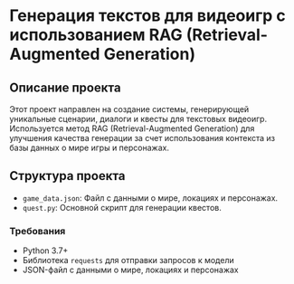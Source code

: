 # Генерация текстов для видеоигр с использованием RAG (Retrieval-Augmented Generation)

## Описание проекта

Этот проект направлен на создание системы, генерирующей уникальные сценарии, диалоги и квесты для текстовых видеоигр. Используется метод RAG (Retrieval-Augmented Generation) для улучшения качества генерации за счет использования контекста из базы данных о мире игры и персонажах.

## Структура проекта

- `game_data.json`: Файл с данными о мире, локациях и персонажах.
- `quest.py`: Основной скрипт для генерации квестов.


### Требования

- Python 3.7+
- Библиотека `requests` для отправки запросов к модели
- JSON-файл с данными о мире, локациях и персонажах


